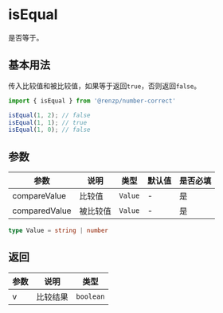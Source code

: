 # isEqual

是否等于。

## 基本用法

传入比较值和被比较值，如果等于返回`true`，否则返回`false`。

```ts
import { isEqual } from '@renzp/number-correct'

isEqual(1, 2); // false
isEqual(1, 1); // true
isEqual(1, 0); // false
```

## 参数

| 参数          | 说明     | 类型    | 默认值 | 是否必填 |
| ------------- | -------- | ------- | ------ | -------- |
| compareValue  | 比较值   | `Value` | -      | 是       |
| comparedValue | 被比较值 | `Value` | -      | 是       |

```ts
type Value = string | number
```

## 返回

| 参数 | 说明     | 类型      |
| ---- | -------- | --------- |
| v    | 比较结果 | `boolean` |
